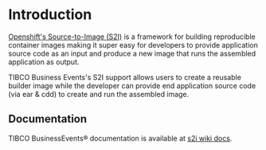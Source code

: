 # Introduction

<a href="https://docs.openshift.com/container-platform/3.6/creating_images/s2i.html">Openshift's Source-to-Image (S2I)</a> is a framework for building reproducible container images making it super easy for developers to provide application source code as an input and produce a new image that runs the assembled application as output.


TIBCO Business Events's S2I support allows users to create a reusable builder image while the developer can provide end application source code (via ear & cdd) to create and run the assembled image.

## Documentation

TIBCO BusinessEvents® documentation is available at [s2i wiki docs](https://github.com/TIBCOSoftware/be-tools/wiki/Building%20TIBCO%20BusinessEvents%20Application%20Docker%20Image).